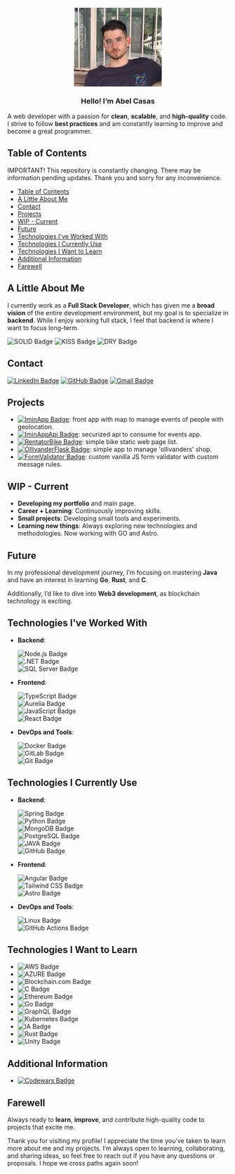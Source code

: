 
<p align="center" width="300">
   <img align="center" width="200" src="./img/me.png" />
   <h3 align="center">Hello! I’m Abel Casas</h3>
</p>

A web developer with a passion for **clean**, **scalable**, and **high-quality** code. I strive to follow **best practices** and am constantly learning to improve and become a great programmer.

## Table of Contents

IMPORTANT! This repository is constantly changing. There may be information pending updates. Thank you and sorry for any inconvenience.

- [Table of Contents](#table-of-contents)
- [A Little About Me](#a-little-about-me)
- [Contact](#contact)
- [Projects](#projects)
- [WIP - Current](#wip---current)
- [Future](#future)
- [Technologies I've Worked With](#technologies-ive-worked-with)
- [Technologies I Currently Use](#technologies-i-currently-use)
- [Technologies I Want to Learn](#technologies-i-want-to-learn)
- [Additional Information](#additional-information)
- [Farewell](#farewell)

## A Little About Me

I currently work as a **Full Stack Developer**, which has given me a **broad vision** of the entire development environment, but my goal is to specialize in **backend**. While I enjoy working full stack, I feel that backend is where I want to focus long-term.

![SOLID Badge](https://img.shields.io/badge/SOLID-green)
![KISS Badge](https://img.shields.io/badge/KISS-green)
![DRY Badge](https://img.shields.io/badge/DRY-green)

## Contact

<!-- [![Portfolio Badge](https://img.shields.io/badge/Portfolio-white?style=flat)](mailto:acasasdev@example.com) -->
[![LinkedIn Badge](https://img.shields.io/badge/LinkedIn-0A66C2?logo=linkedin&logoColor=fff&style=flat)](www.linkedin.com/in/acasasg)
[![GitHub Badge](https://img.shields.io/badge/GitHub-181717?lowgo=github&logoColor=fff&style=flat)](https://github.com/ClearCB)
<a href="mailto:acasasdev@gmail.com">
![Gmail Badge](https://img.shields.io/badge/Gmail-EA4335?logo=gmail&logoColor=fff&style=flat)</a>

## Projects

- [![IminApp Badge](https://img.shields.io/badge/Angular-ImInApp-white)](https://github.com/ClearCB/imin-app): front app with map to manage events of people with geolocation.
- [![IminAppApi Badge](https://img.shields.io/badge/Java-ImInApi-yellow)](https://github.com/ClearCB/imin-app-api): securized api to consume for events app.
- [![RentatorBike Badge](https://img.shields.io/badge/Python-RentatorBike-green)](https://github.com/ClearCB/rentator-bike): simple bike static web page list.
- [![OllivanderFlask Badge](https://img.shields.io/badge/Python-OllivanderFlaskApp-purple)](https://github.com/ClearCB/ollivanders-flask): simple app to manage 'ollivanders' shop.
- [![FormValidator Badge](https://img.shields.io/badge/JS-FormValidator-orange)](https://github.com/ClearCB/custom-form-validator): custom vanilla JS form validator with custom message rules.

## WIP - Current

- **Developing my portfolio** and main page.
- **Career + Learning**: Continuously improving skills.
- **Small projects**: Developing small tools and experiments.
- **Learning new things**: Always exploring new technologies and methodologies. Now working with GO and Astro.

## Future

In my professional development journey, I’m focusing on mastering **Java** and have an interest in learning **Go**, **Rust**, and **C**.

Additionally, I’d like to dive into **Web3 development**, as blockchain technology is exciting.

## Technologies I've Worked With

- **Backend**:  

  ![Node.js Badge](https://img.shields.io/badge/Node.js-5FA04E?logo=nodedotjs&logoColor=fff&style=flat)  
  ![.NET Badge](https://img.shields.io/badge/.NET-512BD4?logo=dotnet&logoColor=fff&style=flat-square)  
  ![SQL Server Badge](https://img.shields.io/badge/SQLServer-4169E1?style=flat)  

- **Frontend**:  

  ![TypeScript Badge](https://img.shields.io/badge/TypeScript-3178C6?logo=typescript&logoColor=fff&style=flat)  
  ![Aurelia Badge](https://img.shields.io/badge/Aurelia-ED2B88?logo=aurelia&logoColor=fff&style=flat)  
  ![JavaScript Badge](https://img.shields.io/badge/JavaScript-F7DF1E?logo=javascript&logoColor=000&style=flat)  
  ![React Badge](https://img.shields.io/badge/React-61DAFB?logo=react&logoColor=000&style=flat)  

- **DevOps and Tools**:  
  
  ![Docker Badge](https://img.shields.io/badge/Docker-2496ED?logo=docker&logoColor=fff&style=flat)  
  ![GitLab Badge](https://img.shields.io/badge/GitLab-FC6D26?logo=gitlab&logoColor=fff&style=flat)  
  ![Git Badge](https://img.shields.io/badge/Git-F05032?logo=git&logoColor=fff&style=flat)  

## Technologies I Currently Use

- **Backend**:  
  
  ![Spring Badge](https://img.shields.io/badge/Spring-000?logo=spring_creators&logoColor=fff&style=flat)  
  ![Python Badge](https://img.shields.io/badge/Python-3776AB?logo=python&logoColor=fff&style=flat)  
  ![MongoDB Badge](https://img.shields.io/badge/MongoDB-47A248?logo=mongodb&logoColor=fff&style=flat)  
  ![PostgreSQL Badge](https://img.shields.io/badge/PostgreSQL-4169E1?logo=postgresql&logoColor=fff&style=flat)  
  ![JAVA Badge](https://img.shields.io/badge/JAVA-red)  
  ![GitHub Badge](https://img.shields.io/badge/GitHub-181717?logo=github&logoColor=fff&style=flat)  

- **Frontend**:  
  
  ![Angular Badge](https://img.shields.io/badge/Angular-0F0F11?logo=angular&logoColor=fff&style=flat)  
  ![Tailwind CSS Badge](https://img.shields.io/badge/Tailwind%20CSS-06B6D4?logo=tailwindcss&logoColor=fff&style=flat)  
  ![Astro Badge](https://img.shields.io/badge/Astro-BC52EE?logo=astro&logoColor=fff&style=flat)

- **DevOps and Tools**:
  
  ![Linux Badge](https://img.shields.io/badge/Linux-FCC624?logo=linux&logoColor=000&style=flat)  
  ![GitHub Actions Badge](https://img.shields.io/badge/GitHub%20Actions-2088FF?logo=githubactions&logoColor=fff&style=flat)

## Technologies I Want to Learn

- ![AWS Badge](https://img.shields.io/badge/AWS-orange)  
- ![AZURE Badge](https://img.shields.io/badge/AZURE-blue)  
- ![Blockchain.com Badge](https://img.shields.io/badge/Blockchain.com-121D33?-logo=blockchaindotcom&logoColor=fff&style=flat)  
- ![C Badge](https://img.shields.io/badge/C-A8B9CC?logo=c&logoColor=fff&-style=flat)  
- ![Ethereum Badge](https://img.shields.io/badge/Ethereum-3C3C3D?logo=ethereum&-logoColor=fff&style=flat)  
- ![Go Badge](https://img.shields.io/badge/Go-00ADD8?logo=go&logoColor=fff&-style=flat)  
- ![GraphQL Badge](https://img.shields.io/badge/GraphQL-E10098?logo=graphql&-logoColor=fff&style=flat)  
- ![Kubernetes Badge](https://img.shields.io/badge/Kubernetes-326CE5?-logo=kubernetes&logoColor=fff&style=flat)  
- ![IA Badge](https://img.shields.io/badge/IA-develop-blue)  
- ![Rust Badge](https://img.shields.io/badge/Rust-000?logo=rust&logoColor=fff&-style=flat)  
- ![Unity Badge](https://img.shields.io/badge/Unity-FFF?logo=unity&logoColor=000&style=flat)

## Additional Information

- [![Codewars Badge](https://img.shields.io/badge/Codewars-B1361E?logo=codewars&logoColor=fff&style=flat)](https://www.codewars.com/users/ClearCB)

## Farewell  

Always ready to **learn**, **improve**, and contribute high-quality code to projects that excite me.

Thank you for visiting my profile! I appreciate the time you’ve taken to learn more about me and my projects. I’m always open to learning, collaborating, and sharing ideas, so feel free to reach out if you have any questions or proposals. I hope we cross paths again soon!
